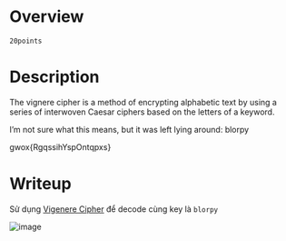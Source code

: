 # Overview #
`20points`

# Description #
The vignere cipher is a method of encrypting alphabetic text by using a series of interwoven Caesar ciphers based on the letters of a keyword.<br />

I’m not sure what this means, but it was left lying around: blorpy

gwox{RgqssihYspOntqpxs}

# Writeup #
Sử dụng [Vigenere Cipher](https://www.dcode.fr/vigenere-cipher) để decode cùng key là `blorpy`

![image](https://github.com/zangcinh/CTFLEARN/assets/173159694/e41a6cf1-1cf2-4e9e-9148-7099fb776a3b)

